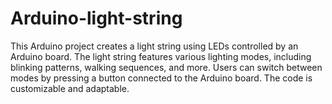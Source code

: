 # Arduino-light-string
This Arduino project creates a light string using LEDs controlled by an Arduino board. The light string features various lighting modes, including blinking patterns, walking sequences, and more. Users can switch between modes by pressing a button connected to the Arduino board. The code is customizable and adaptable.
